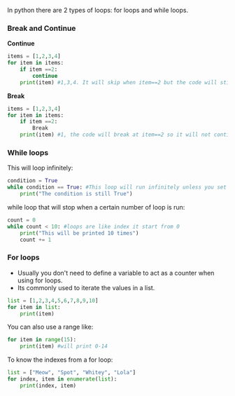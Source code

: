 In python  there are 2 types of loops: for loops and while loops.

### Break and Continue

**Continue**
```python
items = [1,2,3,4]
for item in items:
	if item ==2:
		continue
	print(item) #1,3,4. It will skip when item==2 but the code will still continue
```
**Break**
```python
items = [1,2,3,4]
for item in items:
	if item ==2:
		Break
	print(item) #1, the code will break at item==2 so it will not continue 
```


### While loops

This will loop infinitely:
```python
condition = True
while condition == True: #This loop will run infinitely unless you set the value of condition to not True
	print("The condition is still True")
```

while loop that will stop when a certain number of loop is run:
```python
count = 0
while count < 10: #loops are like index it start from 0
	print("This will be printed 10 times")
	count += 1
```
### For loops
- Usually you don't need to define a variable to act as a counter when using for loops.
- Its commonly used to iterate the values in a list.
```python
list = [1,2,3,4,5,6,7,8,9,10]
for item in list: 
	print(item)
```

You can also use a range like:
```python
for item in range(15):
    print(item) #will print 0-14
```

To know the indexes from a for loop:
```python
list = ["Meow", "Spot", "Whitey", "Lola"]
for index, item in enumerate(list): 
	print(index, item)
```